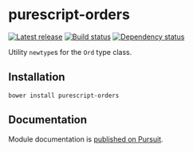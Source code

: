 # purescript-orders

[![Latest release](http://img.shields.io/github/release/purescript-orders.svg)](https://github.com/purescript/purescript-orders/releases)
[![Build status](https://travis-ci.org/purescript/purescript-orders.svg?branch=master)](https://travis-ci.org/purescript/purescript-orders)
[![Dependency status](https://img.shields.io/librariesio/github/purescript/purescript-orders.svg)](https://libraries.io/github/purescript/purescript-orders)

Utility `newtype`s for the `Ord` type class.

## Installation

```
bower install purescript-orders
```

## Documentation

Module documentation is [published on Pursuit](http://pursuit.purescript.org/packages/purescript-orders).
